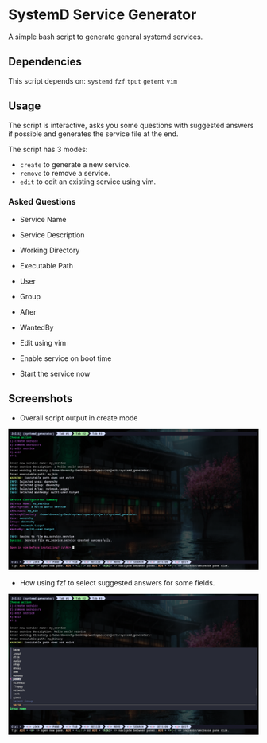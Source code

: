 # SystemD Service Generator

A simple bash script to generate general systemd services.

## Dependencies

This script depends on: `systemd` `fzf` `tput` `getent` `vim`

## Usage

The script is interactive, asks you some questions with suggested answers if
possible and generates the service file at the end.

The script has 3 modes:
- `create` to generate a new service.
- `remove` to remove a service.
- `edit` to edit an existing service using vim.

### Asked Questions

- Service Name
- Service Description
- Working Directory
- Executable Path
- User
- Group
- After
- WantedBy

- Edit using vim
- Enable service on boot time
- Start the service now

## Screenshots

- Overall script output in create mode

![Overall script output in create mode](screens/screen1.png)

- How using fzf to select suggested answers for some fields.

![How using fzf to select suggested answers for some fields](screens/screen2.png)
